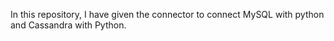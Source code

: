 In this repository, I have given the connector to connect MySQL with python and Cassandra with Python. 
